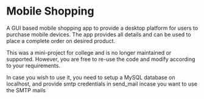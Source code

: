 # Mobile Shopping
A GUI based mobile shopping app to provide a desktop platform for users to purchase mobile devices. The app provides all details and can be used to place a complete order on desired product. 

This was a mini-project for college and is no longer maintained or supported. However, you are free to re-use the code and modify according to your requirements.

In case you wish to use it, you need to setup a MySQL database on localhost, and provide smtp credentials in send_mail incase you want to use the SMTP mails
